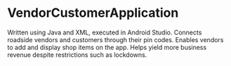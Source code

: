 # VendorCustomerApplication
Written using Java and XML, executed in Android Studio.  Connects roadside vendors and customers through their  pin codes. Enables vendors to add and display shop items  on the app. Helps yield more business revenue despite  restrictions such as lockdowns.
